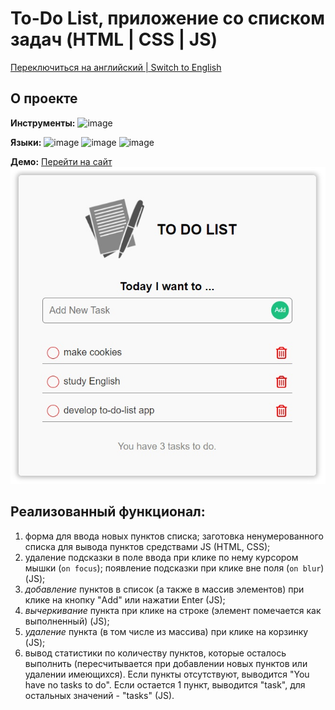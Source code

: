 # To-Do List, приложение со списком задач (HTML | CSS | JS)

[Переключиться на английский | Switch to English](./readme.md)

## О проекте

**Инструменты:** 
![image](https://img.shields.io/badge/VSCode-0078D4?style=for-the-badge&logo=visual%20studio%20code&logoColor=white "Visual Studio Code")

**Языки:** 
![image](https://img.shields.io/badge/HTML5-E34F26?style=for-the-badge&logo=html5&logoColor=white "HTML") 
![image](https://img.shields.io/badge/CSS3-1572B6?style=for-the-badge&logo=css3&logoColor=white "CSS") 
![image](https://img.shields.io/badge/JavaScript-323330?style=for-the-badge&logo=javascript&logoColor=F7DF1E "JS") 

**Демо:** [Перейти на сайт](https://the-all-spark.github.io/to-do-list-app/) 
![screenshot](./assets/app-screenshot.jpg "Скриншот приложения")

## Реализованный функционал:
1. форма для ввода новых пунктов списка; заготовка ненумерованного списка для вывода пунктов средствами JS (HTML, CSS);
2. удаление подсказки в поле ввода при клике по нему курсором мышки (`on focus`); появление подсказки при клике вне поля (`on blur`) (JS);
3. _добавление_ пунктов в список (а также в массив элементов) при клике на кнопку "Add" или нажатии Enter (JS);
4. _вычеркивание_ пункта при клике на строке (элемент помечается как выполненный) (JS);
5. _удаление_ пункта (в том числе из массива) при клике на корзинку (JS);
6. вывод статистики по количеству пунктов, которые осталось выполнить (пересчитывается при добавлении новых пунктов или удалении имеющихся). Если пункты отсутствуют, выводится "You have no tasks to do". Если остается 1 пункт, выводится "task", для остальных значений - "tasks" (JS).